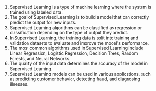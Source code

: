 1. Supervised Learning is a type of machine learning where the system is trained using labeled data.
2. The goal of Supervised Learning is to build a model that can correctly predict the output for new inputs.
3. Supervised Learning algorithms can be classified as regression or classification depending on the type of output they predict.
4. In Supervised Learning, the training data is split into training and validation datasets to evaluate and improve the model's performance.
5. The most common algorithms used in Supervised Learning include Linear Regression, Logistic Regression, Decision Trees, Random Forests, and Neural Networks.
6. The quality of the input data determines the accuracy of the model in Supervised Learning.
7. Supervised Learning models can be used in various applications, such as predicting customer behavior, detecting fraud, and diagnosing illnesses.